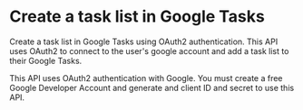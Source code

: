 # Create a task list in Google Tasks
Create a task list in Google Tasks using OAuth2 authentication. This API uses OAuth2 to connect to the user's google account and add a task list to their Google Tasks.

This API uses OAuth2 authentication with Google. You must create a free Google Developer Account and generate and client ID and secret to use this API.
